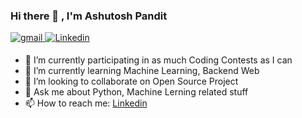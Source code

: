 ### Hi there 👋 , I'm Ashutosh Pandit

<a href="mailto:ashutoshpandit308@gmail.com?hl=en" target="_blank">
<img src=https://img.shields.io/badge/gmail-%23DC493C.svg?&style=for-the-badge&logo=gmail&logoColor=white alt=gmail style="margin-bottom: 5px;" />
</a>
<a href="https://www.linkedin.com/in/ashutosh-pandit-2022/" target="_blank">
<img src=https://img.shields.io/badge/linkedin-%231E77B5.svg?&style=for-the-badge&logo=linkedin&logoColor=white alt=Linkedin style="margin-bottom: 5px;" />
</a>


- 🔭 I’m currently participating in as much Coding Contests as I can
- 🌱 I’m currently learning Machine Learning, Backend Web
- 👯 I’m looking to collaborate on Open Source Project
- 💬 Ask me about Python, Machine Lerning related stuff
- 📫 How to reach me: [Linkedin](https://www.linkedin.com/in/ashutosh-pandit-2022/)



